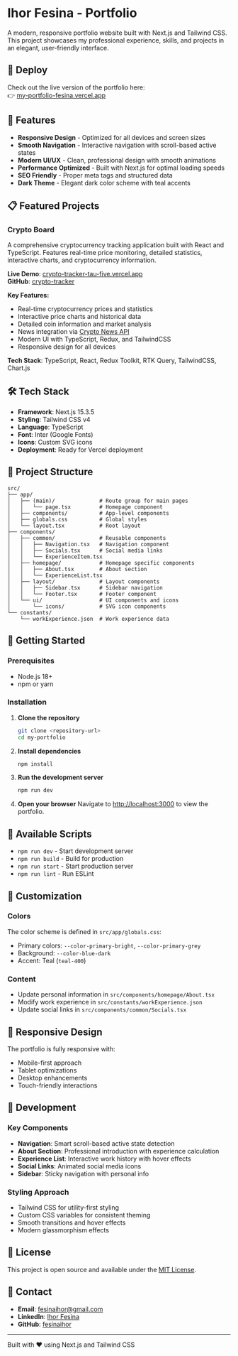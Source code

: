# Ihor Fesina - Portfolio

A modern, responsive portfolio website built with Next.js and Tailwind CSS. This project showcases my professional experience, skills, and projects in an elegant, user-friendly interface.

## 🚀 Deploy

Check out the live version of the portfolio here:  
👉 [my-portfolio-fesina.vercel.app](https://my-portfolio-fesina.vercel.app/)

## 🚀 Features

- **Responsive Design** - Optimized for all devices and screen sizes
- **Smooth Navigation** - Interactive navigation with scroll-based active states
- **Modern UI/UX** - Clean, professional design with smooth animations
- **Performance Optimized** - Built with Next.js for optimal loading speeds
- **SEO Friendly** - Proper meta tags and structured data
- **Dark Theme** - Elegant dark color scheme with teal accents

## 📋 Featured Projects

### Crypto Board
A comprehensive cryptocurrency tracking application built with React and TypeScript. Features real-time price monitoring, detailed statistics, interactive charts, and cryptocurrency information.

**Live Demo**: [crypto-tracker-tau-five.vercel.app](https://crypto-tracker-tau-five.vercel.app/)  
**GitHub**: [crypto-tracker](https://github.com/ihor-fesina/crypto-tracker)

**Key Features:**
- Real-time cryptocurrency prices and statistics
- Interactive price charts and historical data
- Detailed coin information and market analysis
- News integration via [Crypto News API](https://rapidapi.com/apiwizard/api/crypto-news51)
- Modern UI with TypeScript, Redux, and TailwindCSS
- Responsive design for all devices

**Tech Stack**: TypeScript, React, Redux Toolkit, RTK Query, TailwindCSS, Chart.js

## 🛠️ Tech Stack

- **Framework**: Next.js 15.3.5
- **Styling**: Tailwind CSS v4
- **Language**: TypeScript
- **Font**: Inter (Google Fonts)
- **Icons**: Custom SVG icons
- **Deployment**: Ready for Vercel deployment

## 📁 Project Structure

```
src/
├── app/
│   ├── (main)/              # Route group for main pages
│   │   └── page.tsx         # Homepage component
│   ├── components/          # App-level components
│   ├── globals.css          # Global styles
│   └── layout.tsx           # Root layout
├── components/
│   ├── common/              # Reusable components
│   │   ├── Navigation.tsx   # Navigation component
│   │   ├── Socials.tsx      # Social media links
│   │   └── ExperienceItem.tsx
│   ├── homepage/            # Homepage specific components
│   │   ├── About.tsx        # About section
│   │   └── ExperienceList.tsx
│   ├── layout/              # Layout components
│   │   ├── Sidebar.tsx      # Sidebar navigation
│   │   └── Footer.tsx       # Footer component
│   └── ui/                  # UI components and icons
│       └── icons/           # SVG icon components
└── constants/
    └── workExperience.json  # Work experience data
```

## 🚀 Getting Started

### Prerequisites

- Node.js 18+ 
- npm or yarn

### Installation

1. **Clone the repository**
   ```bash
   git clone <repository-url>
   cd my-portfolio
   ```

2. **Install dependencies**
   ```bash
   npm install
   ```

3. **Run the development server**
   ```bash
   npm run dev
   ```

4. **Open your browser**
   Navigate to [http://localhost:3000](http://localhost:3000) to view the portfolio.

## 📝 Available Scripts

- `npm run dev` - Start development server
- `npm run build` - Build for production
- `npm run start` - Start production server
- `npm run lint` - Run ESLint

## 🎨 Customization

### Colors
The color scheme is defined in `src/app/globals.css`:
- Primary colors: `--color-primary-bright`, `--color-primary-grey`
- Background: `--color-blue-dark`
- Accent: Teal (`teal-400`)

### Content
- Update personal information in `src/components/homepage/About.tsx`
- Modify work experience in `src/constants/workExperience.json`
- Update social links in `src/components/common/Socials.tsx`

## 📱 Responsive Design

The portfolio is fully responsive with:
- Mobile-first approach
- Tablet optimizations
- Desktop enhancements
- Touch-friendly interactions

## 🔧 Development

### Key Components

- **Navigation**: Smart scroll-based active state detection
- **About Section**: Professional introduction with experience calculation
- **Experience List**: Interactive work history with hover effects
- **Social Links**: Animated social media icons
- **Sidebar**: Sticky navigation with personal info

### Styling Approach

- Tailwind CSS for utility-first styling
- Custom CSS variables for consistent theming
- Smooth transitions and hover effects
- Modern glassmorphism effects

## 📄 License

This project is open source and available under the [MIT License](LICENSE).

## 🤝 Contact

- **Email**: fesinaihor@gmail.com
- **LinkedIn**: [Ihor Fesina](https://www.linkedin.com/in/fesinaihor)
- **GitHub**: [fesinaihor](https://github.com/fesinaihor)

---

Built with ❤️ using Next.js and Tailwind CSS
